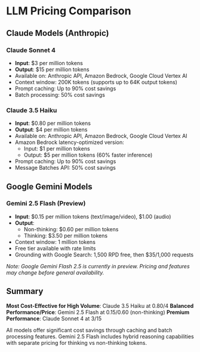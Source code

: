 # LLM Pricing Comparison

## Claude Models (Anthropic)

### Claude Sonnet 4
- **Input**: $3 per million tokens
- **Output**: $15 per million tokens
- Available on: Anthropic API, Amazon Bedrock, Google Cloud Vertex AI
- Context window: 200K tokens (supports up to 64K output tokens)
- Prompt caching: Up to 90% cost savings
- Batch processing: 50% cost savings

### Claude 3.5 Haiku
- **Input**: $0.80 per million tokens  
- **Output**: $4 per million tokens
- Available on: Anthropic API, Amazon Bedrock, Google Cloud Vertex AI
- Amazon Bedrock latency-optimized version:
  - Input: $1 per million tokens
  - Output: $5 per million tokens (60% faster inference)
- Prompt caching: Up to 90% cost savings
- Message Batches API: 50% cost savings

## Google Gemini Models

### Gemini 2.5 Flash (Preview)
- **Input**: $0.15 per million tokens (text/image/video), $1.00 (audio)
- **Output**: 
  - Non-thinking: $0.60 per million tokens
  - Thinking: $3.50 per million tokens
- Context window: 1 million tokens
- Free tier available with rate limits
- Grounding with Google Search: 1,500 RPD free, then $35/1,000 requests

*Note: Google Gemini Flash 2.5 is currently in preview. Pricing and features may change before general availability.*

## Summary

**Most Cost-Effective for High Volume**: Claude 3.5 Haiku at $0.80/$4
**Balanced Performance/Price**: Gemini 2.5 Flash at $0.15/$0.60 (non-thinking)
**Premium Performance**: Claude Sonnet 4 at $3/$15

All models offer significant cost savings through caching and batch processing features. Gemini 2.5 Flash includes hybrid reasoning capabilities with separate pricing for thinking vs non-thinking tokens.